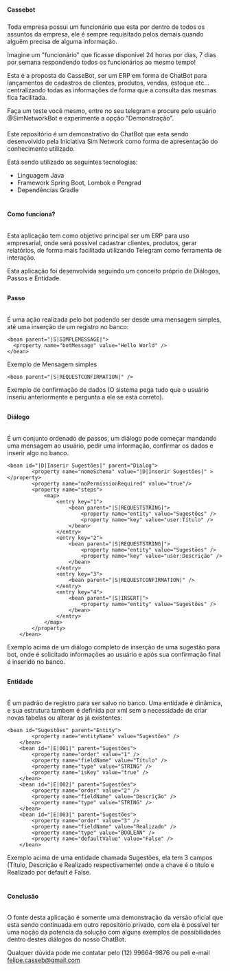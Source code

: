 # 
**Cassebot**
###
Toda empresa possui um funcionário que esta por dentro de todos os assuntos da empresa, ele é sempre requisitado pelos demais quando alguêm precisa de alguma informação.

Imagine um "funcionário" que ficasse disponível 24 horas por dias, 7 dias por semana respondendo todos os funcionários ao mesmo tempo!

Esta é a proposta do CasseBot, ser um ERP em forma de ChatBot para lançamentos de cadastros de clientes, produtos, vendas, estoque etc... centralizando todas as informações de forma que a consulta das mesmas fica facilitada.

Faça um teste você mesmo, entre no seu telegram e procure pelo usuário @SimNetworkBot e experimente a opção "Demonstração".

####
Este repositório é um demonstrativo do ChatBot que esta sendo desenvolvido pela Iniciativa Sim Network como forma de apresentação do conhecimento utilizado.

Está sendo utilizado as seguintes tecnologias:
- Linguagem Java
- Framework Spring Boot, Lombok e Pengrad
- Dependências Gradle

# 
**Como funciona?**
###### 
Esta aplicação tem como objetivo principal ser um ERP para uso empresarial, onde será possível cadastrar clientes, produtos, gerar relatórios, de forma mais facilitada utilizando Telegram como ferramenta de interação.

Esta aplicação foi desenvolvida seguindo um conceito próprio de Diálogos, Passos e Entidade.

##
**Passo**
###### 
É uma ação realizada pelo bot podendo ser desde uma mensagem simples, até uma inserção de um registro no banco:
```
<bean parent="|S|SIMPLEMESSAGE|">
  <property name="botMessage" value="Hello World" />
</bean>
```
Exemplo de Mensagem simples

```
<bean parent="|S|REQUESTCONFIRMATION|" />
```
Exemplo de confirmação de dados (O sistema pega tudo que o usuário inseriu anteriormente e pergunta a ele se esta correto).

##
**Diálogo**
######
É um conjunto ordenado de passos, um diálogo pode começar mandando uma mensagem ao usuário, pedir uma informação, confirmar os dados e inserir algo no banco.
```
<bean id="|D|Inserir Sugestões|" parent="Dialog">
		<property name="nomeSchema" value="|D|Inserir Sugestões|" ></property>
		<property name="noPermissionRequired" value="true"/>
		<property name="steps">
			<map>
				<entry key="1">
					<bean parent="|S|REQUESTSTRING|">
						<property name="entity" value="Sugestões" />
						<property name="key" value="user:Título" />
					</bean>
				</entry>
				<entry key="2">
					<bean parent="|S|REQUESTSTRING|">
						<property name="entity" value="Sugestões" />
						<property name="key" value="user:Descrição" />
					</bean>
				</entry>
				<entry key="3">
					<bean parent="|S|REQUESTCONFIRMATION|" />
				</entry>
				<entry key="4">
					<bean parent="|S|INSERT|">
						<property name="entity" value="Sugestões" />
					</bean>
				</entry>
			</map>
		</property>
	</bean>
  ```
  Exemplo acima de um diálogo completo de inserção de uma sugestão para bot, onde é solicitado informações ao usuário e após sua confirmação final é inserido no banco.
  
##
**Entidade**
######
É um padrão de registro para ser salvo no banco. Uma entidade é dinâmica, e sua estrutura tambem é definida por xml sem a necessidade de criar novas tabelas ou alterar as já existentes:
```
<bean id="Sugestões" parent="Entity">
		<property name="entityName" value="Sugestões" />
	</bean>
	<bean id="|E|001|" parent="Sugestões">
		<property name="order" value="1" />
		<property name="fieldName" value="Título" />
		<property name="type" value="STRING" />
		<property name="isKey" value="true" />
	</bean>
	<bean id="|E|002|" parent="Sugestões">
		<property name="order" value="2" />
		<property name="fieldName" value="Descrição" />
		<property name="type" value="STRING" />
	</bean>
	<bean id="|E|003|" parent="Sugestões">
		<property name="order" value="3" />
		<property name="fieldName" value="Realizado" />
		<property name="type" value="BOOLEAN" />
		<property name="defaultValue" value="False" />
	</bean>
  ```
  Exemplo acima de uma entidade chamada Sugestões, ela tem 3 campos (Título, Descrição e Realizado respectivamente) onde a chave é o título e Realizado por default é False.
  
#
**Conclusão**
######
O fonte desta aplicação é somente uma demonstração da versão oficial que esta sendo continuada em outro repositório privado, com ela é possível ter uma noção da potencia da solução com alguns exemplos de possibilidades dentro destes diálogos do nosso ChatBot.

Qualquer dúvida pode me contatar pelo (12) 99664-9876 ou peli e-mail felipe.casseb@gmail.com 

